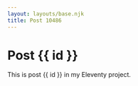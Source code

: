 ```yaml
---
layout: layouts/base.njk
title: Post 10486
---
```


# Post {{ id }}

This is post {{ id }} in my Eleventy project.
